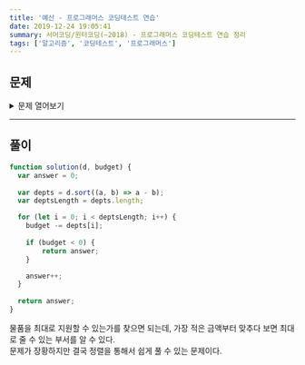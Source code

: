```yaml
---
title: '예산 - 프로그래머스 코딩테스트 연습'
date: 2019-12-24 19:05:41
summary: 서머코딩/윈터코딩(~2018) - 프로그래머스 코딩테스트 연습 정리
tags: ['알고리즘', '코딩테스트', '프로그래머스']
---
```


## 문제

<details>
  <summary>문제 열어보기</summary>

S사에서는 각 부서에 필요한 물품을 지원해 주기 위해 부서별로 물품을 구매하는데 필요한 금액을 조사했습니다. 그러나, 전체 예산이 정해져 있기 때문에 모든 부서의 물품을 구매해 줄 수는 없습니다. 그래서 최대한 많은 부서의 물품을 구매해 줄 수 있도록 하려고 합니다.

물품을 구매해 줄 때는 각 부서가 신청한 금액만큼을 모두 지원해 줘야 합니다. 예를 들어 1,000원을 신청한 부서에는 정확히 1,000원을 지원해야 하며, 1,000원보다 적은 금액을 지원해 줄 수는 없습니다.

부서별로 신청한 금액이 들어있는 배열 d와 예산 budget이 매개변수로 주어질 때, 최대 몇 개의 부서에 물품을 지원할 수 있는지 return 하도록 solution 함수를 완성해주세요.

### 제한사항

* d는 부서별로 신청한 금액이 들어있는 배열이며, 길이(전체 부서의 개수)는 1 이상 100 이하입니다.
* d의 각 원소는 부서별로 신청한 금액을 나타내며, 부서별 신청 금액은 1 이상 100,000 이하의 자연수입니다.
* budget은 예산을 나타내며, 1 이상 10,000,000 이하의 자연수입니다.

### 입출력 예제

d | budget | result
--- | --- | ---
[1,3,2,5,4] | 9 | 3
[2,2,3,3] | 10 | 4

### 입출력 예 설명

* 입출력 예 #1  
  각 부서에서 [1원, 3원, 2원, 5원, 4원]만큼의 금액을 신청했습니다. 만약에, 1원, 2원, 4원을 신청한 부서의 물품을 구매해주면 예산 9원에서 7원이 소비되어 2원이 남습니다. 항상 정확히 신청한 금액만큼 지원해 줘야 하므로 남은 2원으로 나머지 부서를 지원해 주지 않습니다. 위 방법 외에 3개 부서를 지원해 줄 방법들은 다음과 같습니다.
  * 1원, 2원, 3원을 신청한 부서의 물품을 구매해주려면 6원이 필요합니다.
  * 1원, 2원, 5원을 신청한 부서의 물품을 구매해주려면 8원이 필요합니다.
  * 1원, 3원, 4원을 신청한 부서의 물품을 구매해주려면 8원이 필요합니다.
  * 1원, 3원, 5원을 신청한 부서의 물품을 구매해주려면 9원이 필요합니다.

  3개 부서보다 더 많은 부서의 물품을 구매해 줄 수는 없으므로 최대 3개 부서의 물품을 구매해 줄 수 있습니다.

* 입출력 예 #2  
  모든 부서의 물품을 구매해주면 10원이 됩니다. 따라서 최대 4개 부서의 물품을 구매해 줄 수 있습니다.

</details>

------

## 풀이

```javascript
function solution(d, budget) {
  var answer = 0;
  
  var depts = d.sort((a, b) => a - b);
  var deptsLength = depts.length;

  for (let i = 0; i < deptsLength; i++) {
    budget -= depts[i];
    
    if (budget < 0) {
        return answer;
    }

    answer++;
  }
  
  return answer;
}
```

물품을 최대로 지원할 수 있는가를 찾으면 되는데, 가장 적은 금액부터 맞추다 보면 최대로 줄 수 있는 부서를 알 수 있다.  
문제가 장황하지만 결국 정렬을 통해서 쉽게 풀 수 있는 문제이다.
